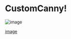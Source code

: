 # CustomCanny!
![image](https://user-images.githubusercontent.com/47730394/140082350-f81f5a27-88d1-40fd-919c-832699954346.png)

[image](https://user-images.githubusercontent.com/47730394/140082220-31b69382-0979-4b07-b5d8-536247cde083.png)

